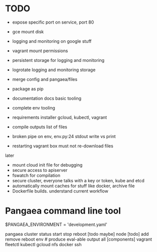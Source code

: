# TODO #

- expose specific port on service, port 80
- gce mount disk
- logging and monitoring on google stuff

- vagrant mount permissions
- persistent storage for logging and monitoring
- logrotate logging and monitoring storage

- merge config and pangaea/files
- package as pip
- documentation
    docs
    basic tooling
- complete env tooling

- requirements installer
    gcloud, kubectl, vagrant
- compile outputs list of files
- broken pipe on env, env.py:24 stdout write vs print
- restarting vagrant box must not re-download files

later
- mount cloud init file for debugging
- secure access to apiserver
- fswatch for compilation
- secure cluster, everyone talks with a key or token, kube and etcd
- automatically mount caches for stuff like docker, archive file
- Dockerfile builds. understand current workflow

# Pangaea command line tool

$PANGAEA_ENVIRONMENT = 'development.yaml'

pangaea
  cluster
    status start stop reboot [todo maybe]
    node [todo]
      add remove reboot
  env
    # produce eval-able output
    all
    [components]
      vagrant
      fleetctl
      kubectl
      gcloud
      nfs
      docker
      ssh

